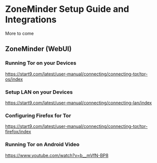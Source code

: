# ZoneMinder Setup Guide and Integrations

More to come

## ZoneMinder (WebUI)


### Running Tor on your Devices

https://start9.com/latest/user-manual/connecting/connecting-tor/tor-os/index

### Setup LAN on your Devices

https://start9.com/latest/user-manual/connecting/connecting-lan/index

### Configuring Firefox for Tor

https://start9.com/latest/user-manual/connecting/connecting-tor/tor-firefox/index

### Running Tor on Android Video

https://www.youtube.com/watch?v=b__mVfN-BP8
